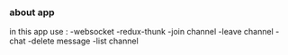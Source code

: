 ### about app

in this app use :
-websocket
-redux-thunk
-join channel
-leave channel
-chat
-delete message
-list channel
